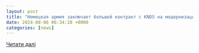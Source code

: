 ```yaml
---
layout: post
title: "Немецкая армия заключает большой контракт с KNDS на модернизацию разведывательной машины Fennek"
date: 2024-08-06 06:34:28 +0000
categories: [news]
---
```


[Читати далі](https://newsyou.info/ru/2024/08/nimecka-armiya-ukladaye-velikij-kontrakt-z-knds-na-modernizaciyu-rozviduvalnoї-mashini-fennek)
